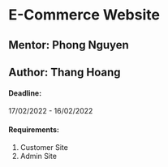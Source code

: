 # E-Commerce Website

## Mentor: Phong Nguyen
## Author: Thang Hoang

#### Deadline: 

17/02/2022 - 16/02/2022

#### Requirements:

1. Customer Site
2. Admin Site